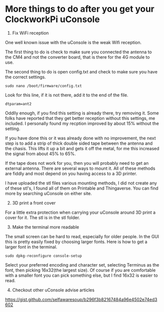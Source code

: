 # More things to do after you get your ClockworkPi uConsole

1. Fix WiFi reception

One well known issue with the uConsole is the weak Wifi reception.

The first thing to do is check to make sure you connected the antenna to the CM4 and not the converter board, that is there for the 4G module to use.

The second thing to do is open config.txt and check to make sure you have the correct settings.

    sudo nano /boot/firmware/config.txt

Look for this line, if it is not there, add it to the end of the file.

    dtparam=ant2

Oddlly enough, if you find this setting is already there, try removing it. Some folks have reported that they get better reception without this settings, me included. I personally found my recption improved by about 15% without the setting. 

If you have done this or it was already done with no improvement, the next step is to add a strip of thick double sided tape between the antenna and the chasis. This lifts it up a bit and gets it off the metal, for me this increased the signal from about 45% to 65%.

If the tape does not work for you, then you will probably need to get an external antenna. There are several ways to mount it. All of these methods are fiddly and most depend  on you having access to a 3D printer. 

 I have uploaded the stl files various mounting methods, I did not create any of these stl's, I found all of them on Printable and Thingaverse. You can find more by searching uConsole on either site.

2. 3D print a front cover

For a little extra protection when carrying your uConsole around 3D print a cover for it. The stl is in the stl folder.

3. Make the terminal more readable

The small screen can be hard to read, especially for older people. In the GUI this is pretty easily fixed by choosing larger fonts. Here is how to get a larger font in the terminal.

    sudo dpkg-reconfigure console-setup

Select your preferred encoding and character set, selecting Terminus as the font, then picking 16x32(the largest size). Of course if you are comfortable with a smaller font you can pick something else, but I find 16x32 is easier to read.

4. Checkout other uConsole advise articles

https://gist.github.com/selfawaresoup/b296f3b82167484a96e4502e74ed3602

